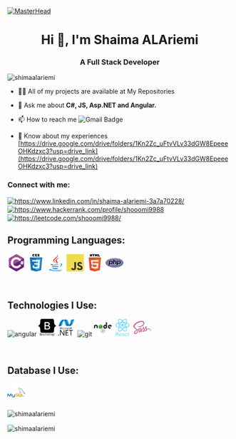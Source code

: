 [![MasterHead](https://camo.githubusercontent.com/2a52234dd72571aae8dc2beb17d1a26f9dd5ca5afe9a88e5737731c14af0cc16/68747470733a2f2f7777772e7072616d756b686469676974616c2e636f6d2f77702d636f6e74656e742f75706c6f6164732f323031382f30372f4e65772d504e432d416e696d617465642d42616e6e6572732e676966)](https://rishavchanda.io)
<h1 align="center">Hi 👋, I'm Shaima ALAriemi</h1>
<h3 align="center">A Full Stack Developer</h3>

<p align="left"> <img src="https://komarev.com/ghpvc/?username=shimaalariemi&label=Profile%20views&color=0e75b6&style=flat" alt="shimaalariemi" /> </p>

- 👨‍💻 All of my projects are available at My Repositories

- 💬 Ask me about **C#, JS, Asp.NET and Angular.**

- 📫 How to reach me ![Gmail Badge](https://img.shields.io/badge/-ShimaALAriemi-c14438?logo=Gmail&logoColor=white&link=mailto:shooomi9988@gmail.com)

- 📄 Know about my experiences [https://drive.google.com/drive/folders/1Kn2Zc_uFtvVLv33dGW8EpeeeOHKdzxc3?usp=drive_link](https://drive.google.com/drive/folders/1Kn2Zc_uFtvVLv33dGW8EpeeeOHKdzxc3?usp=drive_link)

<h3 align="left">Connect with me:</h3>
<p align="left">
<a href="https://www.linkedin.com/in/shaima-alariemi-3a7a70228/" target="blank"><img align="center" src="https://raw.githubusercontent.com/rahuldkjain/github-profile-readme-generator/master/src/images/icons/Social/linked-in-alt.svg" alt="https://www.linkedin.com/in/shaima-alariemi-3a7a70228/" height="30" width="40" /></a>
<a href="https://www.hackerrank.com/profile/shooomi9988" target="blank"><img align="center" src="https://raw.githubusercontent.com/rahuldkjain/github-profile-readme-generator/master/src/images/icons/Social/hackerrank.svg" alt="https://www.hackerrank.com/profile/shooomi9988" height="30" width="40" /></a>
<a href="https://leetcode.com/shooomi9988/" target="blank"><img align="center" src="https://raw.githubusercontent.com/rahuldkjain/github-profile-readme-generator/master/src/images/icons/Social/leet-code.svg" alt="https://leetcode.com/shooomi9988/" height="30" width="40" /></a>
</p>

## Programming Languages:
<img src="https://raw.githubusercontent.com/devicons/devicon/master/icons/csharp/csharp-original.svg" alt="csharp" width="40" height="40"/> <img src="https://raw.githubusercontent.com/devicons/devicon/master/icons/css3/css3-original-wordmark.svg" alt="css3" width="40" height="40"/>   <img src="https://raw.githubusercontent.com/devicons/devicon/master/icons/java/java-original.svg" alt="java" width="40" height="40"/>  <img src="https://raw.githubusercontent.com/devicons/devicon/master/icons/javascript/javascript-original.svg" alt="javascript" width="40" height="40"/>  <img src="https://raw.githubusercontent.com/devicons/devicon/master/icons/html5/html5-original-wordmark.svg" alt="html5" width="40" height="40"/>  <img src="https://raw.githubusercontent.com/devicons/devicon/master/icons/php/php-original.svg" alt="php" width="40" height="40"/> 

<br/> 

## Technologies I Use:
<img src="https://angular.io/assets/images/logos/angular/angular.svg" alt="angular" width="40" height="40"/> <img src="https://raw.githubusercontent.com/devicons/devicon/master/icons/bootstrap/bootstrap-plain-wordmark.svg" alt="bootstrap" width="40" height="40"/>  <img src="https://raw.githubusercontent.com/devicons/devicon/master/icons/dot-net/dot-net-original-wordmark.svg" alt="dotnet" width="40" height="40"/>   <img src="https://www.vectorlogo.zone/logos/git-scm/git-scm-icon.svg" alt="git" width="40" height="40"/> <img src="https://raw.githubusercontent.com/devicons/devicon/master/icons/nodejs/nodejs-original-wordmark.svg" alt="nodejs" width="40" height="40"/> <img src="https://raw.githubusercontent.com/devicons/devicon/master/icons/react/react-original-wordmark.svg" alt="react" width="40" height="40"/>  <img src="https://raw.githubusercontent.com/devicons/devicon/master/icons/sass/sass-original.svg" alt="sass" width="40" height="40"/> 

<br/> 

## Database I Use:
<img src="https://raw.githubusercontent.com/devicons/devicon/master/icons/mysql/mysql-original-wordmark.svg" alt="mysql" width="40" height="40"/>  

<br/> 

<p><img align="center" src="https://github-readme-stats.vercel.app/api/top-langs?username=shimaalariemi&show_icons=true&locale=en&layout=compact" alt="shimaalariemi" /></p>

<p><img align="center" src="https://github-readme-streak-stats.herokuapp.com/?user=shimaalariemi&" alt="shimaalariemi" /></p>
